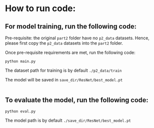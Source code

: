 # How to run code:

## For model training, run the following code:
Pre-requisite: the original `part2` folder have no `p2_data` datasets. Hence, please first copy the `p2_data` datasets into the `part2` folder.

Once pre-requisite requirements are met, run the following code:
```
python main.py
```

The dataset path for training is by default `./p2_data/train`

The model will be saved in `save_dir/ResNet/best_model.pt`
<br><br>

## To evaluate the model, run the following code:
```
python eval.py
```

The model path is by default `./save_dir/ResNet/best_model.pt`

